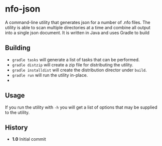 # nfo-json

A command-line utility that generates json for a number of .nfo files.  The utility is able to scan multiple directories at a time and combine all output into a single json document.  It is written in Java and uses Gradle to build

Building
--------
- `gradle tasks` will generate a list of tasks that can be performed.  
- `gradle distzip` will create a zip file for distributing the utility.
- `gradle installdist` will create the distribution director under `build`.
- `gradle run` will run the utility in-place.
- 
Usage
-----
If you run the utility with `-h` you will get a list of options that may be supplied to the utility.

History
-------
* **1.0** Initial commit
